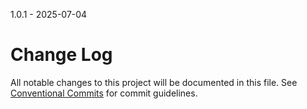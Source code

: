 1.0.1 - 2025-07-04


# Change Log

All notable changes to this project will be documented in this file. See [Conventional Commits](https://conventionalcommits.org) for commit guidelines.
